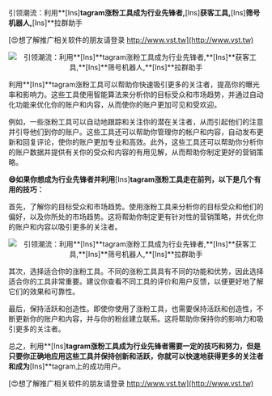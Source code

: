 引领潮流：利用**[Ins]**tagram涨粉工具成为行业先锋者,**[Ins]**获客工具,**[Ins]**筛号机器人,**[Ins]**拉群助手

[😍想了解推广相关软件的朋友请登录 http://www.vst.tw](http://www.vst.tw)

 <center><img src="https://vst.tw/MP4/tuiguang/png/0.png" alt="引领潮流：利用**[Ins]**tagram涨粉工具成为行业先锋者,**[Ins]**获客工具,**[Ins]**筛号机器人,**[Ins]**拉群助手"></center>

利用**[Ins]**tagram涨粉工具可以帮助你快速吸引更多的关注者，提高你的曝光率和影响力。这些工具使用智能算法来分析你的目标受众和市场趋势，并通过自动化功能来优化你的账户和内容，从而使你的账户更加可见和受欢迎。

例如，一些涨粉工具可以自动地跟踪和关注你的潜在关注者，从而引起他们的注意并引导他们到你的账户。这些工具还可以帮助你管理你的帐户和内容，自动发布更新和回复评论，使你的账户更加专业和高效。此外，这些工具还可以帮助你分析你的账户数据并提供有关你的受众和内容的有用见解，从而帮助你制定更好的营销策略。

**😄如果你想成为行业先锋者并利用**[Ins]**tagram涨粉工具走在前列，以下是几个有用的技巧：**

首先，了解你的目标受众和市场趋势。使用涨粉工具来分析你的目标受众和他们的偏好，以及你所处的市场趋势。这将帮助你制定更有针对性的营销策略，并优化你的账户和内容以吸引更多的关注者。

 <center><img src="https://vst.tw/MP4/tuiguang/png/0.png" alt="引领潮流：利用**[Ins]**tagram涨粉工具成为行业先锋者,**[Ins]**获客工具,**[Ins]**筛号机器人,**[Ins]**拉群助手"></center>

其次，选择适合你的涨粉工具。不同的涨粉工具具有不同的功能和优势，因此选择适合你的工具非常重要。建议你查看不同工具的评价和用户反馈，以便更好地了解它们的效果和可靠性。

最后，保持活跃和创造性。即使你使用了涨粉工具，也需要保持活跃和创造性，不断更新你的账户和内容，并与你的粉丝建立联系。这将帮助你保持你的影响力和吸引更多的关注者。

总之，利用**[Ins]**tagram涨粉工具成为行业先锋者需要一定的技巧和努力，但是只要你正确地应用这些工具并保持创新和活跃，你就可以快速地获得更多的关注者和成为**[Ins]**tagram上的成功用户。

[😍想了解推广相关软件的朋友请登录 http://www.vst.tw](http://www.vst.tw)



